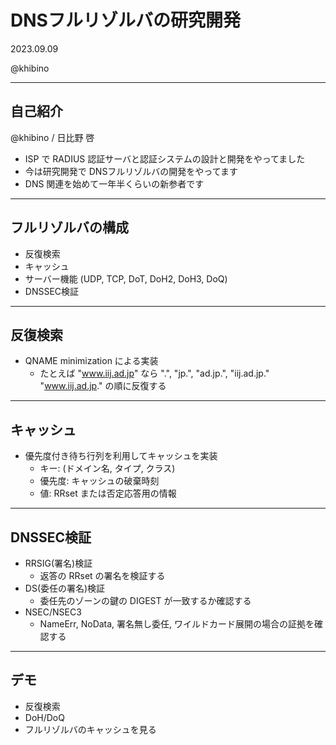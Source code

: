 # DNSフルリゾルバの研究開発

2023.09.09

@khibino

----

## 自己紹介

@khibino / 日比野 啓

* ISP で RADIUS 認証サーバと認証システムの設計と開発をやってました
* 今は研究開発で DNSフルリゾルバの開発をやってます
* DNS 関連を始めて一年半くらいの新参者です

----

## フルリゾルバの構成

* 反復検索
* キャッシュ
* サーバー機能 (UDP, TCP, DoT, DoH2, DoH3, DoQ)
* DNSSEC検証

----

## 反復検索

* QNAME minimization による実装
   * たとえば "www.iij.ad.jp" なら ".", "jp.", "ad.jp.", "iij.ad.jp." "www.iij.ad.jp." の順に反復する

----

## キャッシュ

* 優先度付き待ち行列を利用してキャッシュを実装
  * キー: (ドメイン名, タイプ, クラス)
  * 優先度: キャッシュの破棄時刻
  * 値: RRset または否定応答用の情報

----

## DNSSEC検証

* RRSIG(署名)検証
    * 返答の RRset の署名を検証する
* DS(委任の署名)検証
    * 委任先のゾーンの鍵の DIGEST が一致するか確認する
* NSEC/NSEC3
    * NameErr, NoData, 署名無し委任, ワイルドカード展開の場合の証拠を確認する

----

## デモ

* 反復検索
* DoH/DoQ
* フルリゾルバのキャッシュを見る
